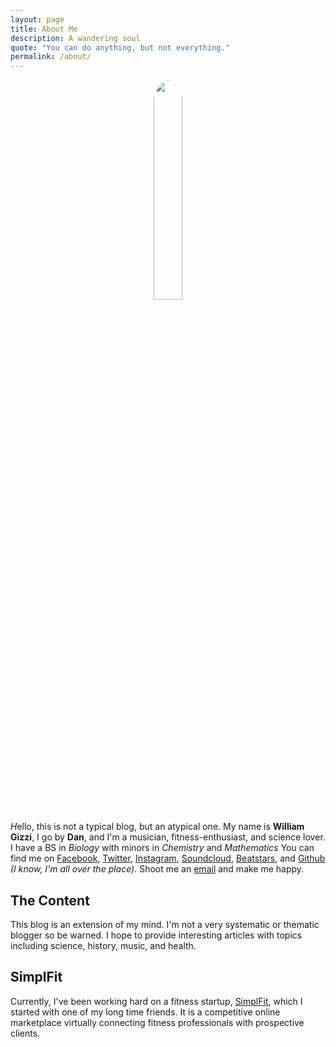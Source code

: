 ```yaml
---
layout: page
title: About Me
description: A wandering soul
quote: "You can do anything, but not everything."
permalink: /about/
---
```


<center><img src = "{{ site.url }}/images/{{ site.owner.avatar }}" style = "border: 1px #fff solid; border-radius: 100%; width: 30%;"></center>

*H*ello, this is not a typical blog, but an atypical one. My name is **William Gizzi**, I go by **Dan**, and I'm a musician, fitness-enthusiast, and science lover. I have a BS in *Biology* with minors in *Chemistry* and *Mathematics* You can find me on [Facebook](http://facebook.com/wdgizzi), [Twitter](http://twitter.com/dangizzi),
[Instagram](http://instagram.com/dangizzi), [Soundcloud](http://soundcloud.com/wdgizzi), [Beatstars](http://gizzibeats.beatstars.com/), and [Github](https://github.com/gizzidan) *(I know, I'm all over the place).* Shoot me an [email](mailto:gizzidan01@gmail.com) and make me happy.

## The Content
This blog is an extension of my mind. I'm not a very systematic or thematic blogger so be warned. I hope to provide interesting articles with topics including science, history, music, and health.

## SimplFit
Currently, I've been working hard on a fitness startup, [SimplFit](http://www.simplfit.com/), which I started with one of my long time friends. It is a competitive online marketplace virtually connecting fitness professionals with prospective clients.
